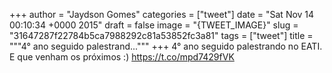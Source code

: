 
+++
author = "Jaydson Gomes"
categories = ["tweet"]
date = "Sat Nov 14 00:10:34 +0000 2015"
draft = false
image = "{TWEET_IMAGE}"
slug = "31647287f22784b5ca7988292c81a53852fc3a81"
tags = ["tweet"]
title = """4° ano seguido palestrand..."""
+++
4° ano seguido palestrando no EATI. E que venham os próximos :) https://t.co/mpd7429fVK
